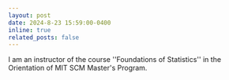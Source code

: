 ```yaml
---
layout: post
date: 2024-8-23 15:59:00-0400
inline: true
related_posts: false
---
```


I am an instructor of the course ''Foundations of Statistics'' in the Orientation of MIT SCM Master's Program.

